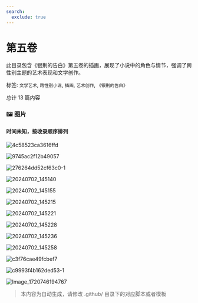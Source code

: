 ```yaml
---
search:
  exclude: true
---
```



# 第五卷

此目录包含《银荆的告白》第五卷的插画，展现了小说中的角色与情节，强调了跨性别主题的艺术表现和文学创作。


标签: `文学艺术`, `跨性别小说`, `插画`, `艺术创作`, `《银荆的告白》`


总计 13 篇内容



### 🖼️ 图片


#### 时间未知，按收录顺序排列


![4c58523ca3616ffd](4c58523ca3616ffd.webp)


![9745ac2f12b49057](9745ac2f12b49057.webp)


![276264dd52cf63c0-1](276264dd52cf63c0-1.webp)


![20240702_145140](20240702_145140.jpeg)


![20240702_145155](20240702_145155.jpeg)


![20240702_145215](20240702_145215.jpeg)


![20240702_145221](20240702_145221.jpeg)


![20240702_145228](20240702_145228.jpeg)


![20240702_145236](20240702_145236.jpeg)


![20240702_145258](20240702_145258.jpeg)


![c3f76cae49fcbef7](c3f76cae49fcbef7.webp)


![c9993f4b162ded53-1](c9993f4b162ded53-1.webp)


![Image_1720746194767](Image_1720746194767.jpg)


> 本内容为自动生成，请修改 .github/ 目录下的对应脚本或者模板
